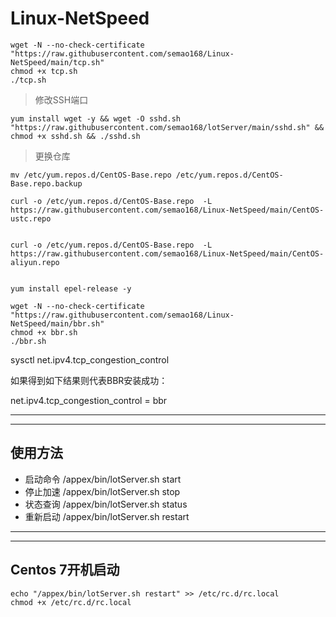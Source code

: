 # Linux-NetSpeed
```
wget -N --no-check-certificate "https://raw.githubusercontent.com/semao168/Linux-NetSpeed/main/tcp.sh"
chmod +x tcp.sh
./tcp.sh
```


 > 修改SSH端口
```
yum install wget -y && wget -O sshd.sh "https://raw.githubusercontent.com/semao168/lotServer/main/sshd.sh" && chmod +x sshd.sh && ./sshd.sh
```

 > 更换仓库
```
mv /etc/yum.repos.d/CentOS-Base.repo /etc/yum.repos.d/CentOS-Base.repo.backup

curl -o /etc/yum.repos.d/CentOS-Base.repo  -L https://raw.githubusercontent.com/semao168/Linux-NetSpeed/main/CentOS-ustc.repo


curl -o /etc/yum.repos.d/CentOS-Base.repo  -L https://raw.githubusercontent.com/semao168/Linux-NetSpeed/main/CentOS-aliyun.repo


yum install epel-release -y
```


```
wget -N --no-check-certificate "https://raw.githubusercontent.com/semao168/Linux-NetSpeed/main/bbr.sh"
chmod +x bbr.sh
./bbr.sh
```
sysctl net.ipv4.tcp_congestion_control

如果得到如下结果则代表BBR安装成功：

net.ipv4.tcp_congestion_control = bbr



***
***
## 使用方法
- 启动命令 /appex/bin/lotServer.sh start
- 停止加速 /appex/bin/lotServer.sh stop
- 状态查询 /appex/bin/lotServer.sh status
- 重新启动 /appex/bin/lotServer.sh restart

***
***
## Centos 7开机启动
```
echo "/appex/bin/lotServer.sh restart" >> /etc/rc.d/rc.local
chmod +x /etc/rc.d/rc.local
```